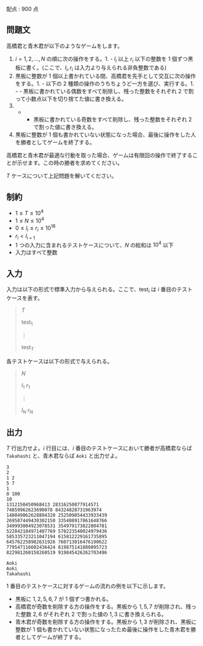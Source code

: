 配点 : $900$ 点

## 問題文

高橋君と青木君が以下のようなゲームをします。

1. $i=1,2,\ldots,N$ の順に次の操作をする。1.    - $l_i$ 以上 $r_i$ 以下の整数を $1$ 個ずつ黒板に書く。(ここで、$l_i,r_i$ は入力より与えられる非負整数である)
2. 黒板に整数が $1$ 個以上書かれている間、高橋君を先手として交互に次の操作をする。1.    - 以下の $2$ 種類の操作のうちちょうど一方を選び、実行する。1.    -   - 黒板に書かれている偶数をすべて削除し、残った整数をそれぞれ $2$ で割って小数点以下を切り捨てた値に書き換える。
2.    -   - 黒板に書かれている奇数をすべて削除し、残った整数をそれぞれ $2$ で割った値に書き換える。
3. 黒板に整数が $1$ 個も書かれていない状態になった場合、最後に操作をした人を勝者としてゲームを終了する。

高橋君と青木君が最適な行動を取った場合、ゲームは有限回の操作で終了することが示せます。この時の勝者を求めてください。

$T$ ケースについて上記問題を解いてください。

## 制約

- $1 \leq T \leq 10^4$
- $1 \leq N \leq 10^4$
- $0 \leq l_i \leq r_i \leq 10^{18}$
- $r_i \lt l_{i+1}$
- $1$ つの入力に含まれるテストケースについて、$N$ の総和は $10^4$ 以下
- 入力はすべて整数

## 入力

入力は以下の形式で標準入力から与えられる。ここで、$\mathrm{test}_i$ は $i$ 番目のテストケースを表す。

> $T$
> 
> $\mathrm{test}_1$
> 
> $\vdots$
> 
> $\mathrm{test}_T$

各テストケースは以下の形式で与えられる。

> $N$
> 
> $l_1$ $r_1$
> 
> $\vdots$
> 
> $l_N$ $r_N$

## 出力

$T$ 行出力せよ。$i$ 行目には、$i$ 番目のテストケースにおいて勝者が高橋君ならば `Takahashi` と、青木君ならば `Aoki` と出力せよ。

```input1
3
2
1 2
5 7
1
0 100
10
1312150450968413 28316250877914571
74859962623690078 84324828731963974
148049062628894320 252509054433933439
269587449430302150 335408917861648766
349993004923078531 354979173822804781
522842184971407769 578223540024979436
585335723211047194 615812229161735895
645762258982631926 760713016476190622
779547116602436424 819875141880895723
822981260158260519 919845426262703496
```

```output1
Aoki
Aoki
Takahashi
```

$1$ 番目のテストケースに対するゲームの流れの例を以下に示します。

- 黒板に $1,2,5,6,7$ が $1$ 個ずつ書かれる。
- 高橋君が奇数を削除する方の操作をする。黒板から $1,5,7$ が削除され、残った整数 $2,6$ がそれぞれ $2$ で割った値の $1,3$ に書き換えられる。
- 青木君が奇数を削除する方の操作をする。黒板から $1,3$ が削除され、黒板に整数が $1$ 個も書かれていない状態になったため最後に操作をした青木君を勝者としてゲームが終了する。